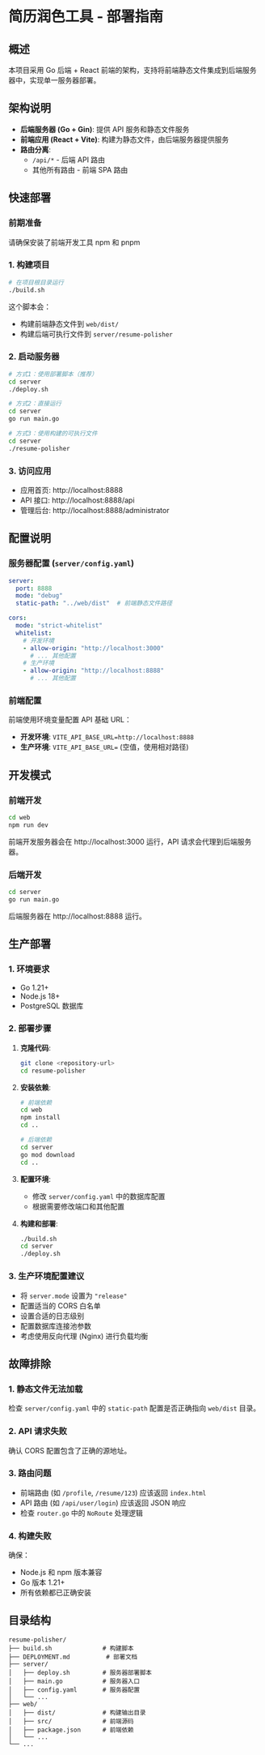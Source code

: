 # 简历润色工具 - 部署指南

## 概述

本项目采用 Go 后端 + React 前端的架构，支持将前端静态文件集成到后端服务器中，实现单一服务器部署。

## 架构说明

- **后端服务器 (Go + Gin)**: 提供 API 服务和静态文件服务
- **前端应用 (React + Vite)**: 构建为静态文件，由后端服务器提供服务
- **路由分离**:
  - `/api/*` - 后端 API 路由
  - 其他所有路由 - 前端 SPA 路由

## 快速部署

### 前期准备

请确保安装了前端开发工具 npm 和 pnpm

### 1. 构建项目

```bash
# 在项目根目录运行
./build.sh
```

这个脚本会：
- 构建前端静态文件到 `web/dist/`
- 构建后端可执行文件到 `server/resume-polisher`

### 2. 启动服务器

```bash
# 方式1：使用部署脚本（推荐）
cd server
./deploy.sh

# 方式2：直接运行
cd server
go run main.go

# 方式3：使用构建的可执行文件
cd server
./resume-polisher
```

### 3. 访问应用

- 应用首页: http://localhost:8888
- API 接口: http://localhost:8888/api
- 管理后台: http://localhost:8888/administrator

## 配置说明

### 服务器配置 (`server/config.yaml`)

```yaml
server:
  port: 8888
  mode: "debug"
  static-path: "../web/dist"  # 前端静态文件路径

cors:
  mode: "strict-whitelist"
  whitelist:
    # 开发环境
    - allow-origin: "http://localhost:3000"
      # ... 其他配置
    # 生产环境
    - allow-origin: "http://localhost:8888"
      # ... 其他配置
```

### 前端配置

前端使用环境变量配置 API 基础 URL：

- **开发环境**: `VITE_API_BASE_URL=http://localhost:8888`
- **生产环境**: `VITE_API_BASE_URL=` (空值，使用相对路径)

## 开发模式

### 前端开发

```bash
cd web
npm run dev
```

前端开发服务器会在 http://localhost:3000 运行，API 请求会代理到后端服务器。

### 后端开发

```bash
cd server
go run main.go
```

后端服务器在 http://localhost:8888 运行。

## 生产部署

### 1. 环境要求

- Go 1.21+
- Node.js 18+
- PostgreSQL 数据库

### 2. 部署步骤

1. **克隆代码**:
   ```bash
   git clone <repository-url>
   cd resume-polisher
   ```

2. **安装依赖**:
   ```bash
   # 前端依赖
   cd web
   npm install
   cd ..
   
   # 后端依赖
   cd server
   go mod download
   cd ..
   ```

3. **配置环境**:
   - 修改 `server/config.yaml` 中的数据库配置
   - 根据需要修改端口和其他配置

4. **构建和部署**:
   ```bash
   ./build.sh
   cd server
   ./deploy.sh
   ```

### 3. 生产环境配置建议

- 将 `server.mode` 设置为 `"release"`
- 配置适当的 CORS 白名单
- 设置合适的日志级别
- 配置数据库连接池参数
- 考虑使用反向代理 (Nginx) 进行负载均衡

## 故障排除

### 1. 静态文件无法加载

检查 `server/config.yaml` 中的 `static-path` 配置是否正确指向 `web/dist` 目录。

### 2. API 请求失败

确认 CORS 配置包含了正确的源地址。

### 3. 路由问题

- 前端路由 (如 `/profile`, `/resume/123`) 应该返回 `index.html`
- API 路由 (如 `/api/user/login`) 应该返回 JSON 响应
- 检查 `router.go` 中的 `NoRoute` 处理逻辑

### 4. 构建失败

确保：
- Node.js 和 npm 版本兼容
- Go 版本 1.21+
- 所有依赖都已正确安装

## 目录结构

```
resume-polisher/
├── build.sh              # 构建脚本
├── DEPLOYMENT.md          # 部署文档
├── server/
│   ├── deploy.sh         # 服务器部署脚本
│   ├── main.go           # 服务器入口
│   ├── config.yaml       # 服务器配置
│   └── ...
├── web/
│   ├── dist/             # 构建输出目录
│   ├── src/              # 前端源码
│   ├── package.json      # 前端依赖
│   └── ...
└── ...
```

